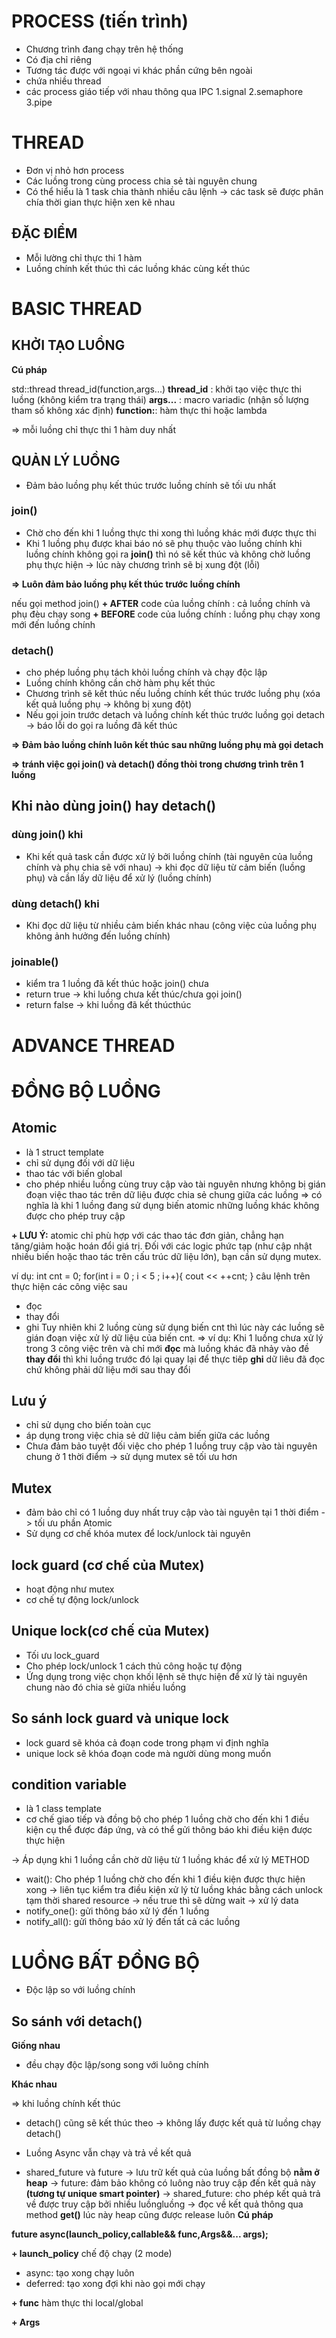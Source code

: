 # PROCESS (tiến trình)
+ Chương trình đang chạy trên hệ thống
+ Có địa chỉ riêng 
+ Tương tác được với ngoại vi khác phần cứng bên ngoài
+ chứa nhiều thread
+ các process giáo tiếp với nhau thông qua IPC
    1.signal
    2.semaphore
    3.pipe
# THREAD 
+ Đơn vị nhỏ hơn process
+ Các luồng trong cùng process chia sẻ tài nguyên chung
+ Có thể hiểu là 1 task chia thành nhiều câu lệnh -> các task sẽ được phân chía thời gian thực hiện xen kẽ nhau

## ĐẶC ĐIỂM 
+ Mỗi lường chỉ thực thi 1 hàm
+ Luồng chính kết thúc thì các luồng khác cùng kết thúc

# BASIC THREAD

## KHỞI TẠO LUỒNG

__Cú pháp__

std::thread thread_id(function,args...)
__thread_id__ : khởi tạo việc thực thi luồng (không kiểm tra trạng thái)
__args...__ : macro variadic (nhận số lượng tham số không xác định)
__function:__: hàm thực thi hoặc lambda

=> mỗi luồng chỉ thực thi 1 hàm duy nhất

## QUẢN LÝ LUỒNG
+ Đảm bảo luồng phụ kết thúc trước luồng chính sẽ tối ưu nhất 

### join()
+ Chờ cho đến khi 1 luồng thực thi xong thì luồng khác mới được thực thi
+ Khi 1 luồng phụ được khai báo nó sẽ phụ thuộc vào luồng chính  khi luồng chính không gọi ra __join()__ thì nó sẽ kết thúc và không chờ luồng phụ thực hiện -> lúc này chương trình sẽ bị xung đột (lỗi)

__=> Luôn đảm bảo luồng phụ kết thúc trước luồng chính__

nếu gọi method join() 
     __+ AFTER__ code của luồng chính : cả luồng chính và phụ đèu chạy song
     __+ BEFORE__ code của luồng chính : luồng phụ chạy xong mới đến luồng chính
### detach()
+ cho phép luồng phụ tách khỏi luồng chính và chạy độc lập
+ Luồng chính không cần chờ hàm phụ kết thúc
+ Chương trình sẽ kết thúc nếu luồng chính kết thúc trước luồng phụ (xóa kết quả luồng phụ -> không bị xung đột)
+ Nếu gọi join trước detach và luồng chính kết thúc trước luồng gọi detach -> báo lỗi do gọi ra luồng đã kết thúc

__=> Đảm bảo luồng chính luôn kết thúc sau những luồng phụ mà gọi detach__


__=> tránh việc gọi join() và detach() đồng thòi trong chương trình trên 1 luồng__ 

## Khi nào dùng join() hay detach()
### dùng join() khi
+ Khi kết quả task cần được xử lý bởi luồng chính (tài nguyên của luồng chính và phụ chia sẽ với nhau)
-> khi đọc dữ liệu từ cảm biến (luồng phụ) và cần lấy dữ liệu để xử lý (luồng chính)
### dùng detach() khi
+ Khi đọc dữ liệu từ nhiều cảm biến khác nhau (công việc của luồng phụ không ảnh hưởng đến luồng chính)

### joinable()

+ kiểm tra 1 luồng đã kết thúc hoặc join() chưa
+ return true -> khi luồng chưa kết thúc/chưa gọi join()
+ return false -> khi luồng đã kết thúcthúc

# ADVANCE THREAD

# ĐỒNG BỘ LUỒNG

## Atomic 
+ là 1 struct template
+ chỉ sử dụng đối với dữ liệu
+ thao tác với biến global
+ cho phép nhiều luồng cùng truy cập vào tài nguyên nhưng không bị gián đoạn việc thao tác trên dữ liệu được chia sẻ chung giữa các luồng 
=> có nghĩa là khi 1 luồng đang sử dụng biến atomic những luồng khác không được cho phép truy cập 

__+ LƯU Ý:__ atomic chỉ phù hợp với các thao tác đơn giản, chẳng hạn tăng/giảm hoặc hoán đổi giá trị. Đối với các logic phức tạp (như cập nhật nhiều biến hoặc thao tác trên cấu trúc dữ liệu lớn), bạn cần sử dụng mutex.


ví dụ: 
int cnt = 0;
for(int i = 0 ; i < 5 ; i++){
    cout << ++cnt;
}
câu lệnh trên thực hiện các công việc sau
+ đọc 
+ thay đổi
+ ghi
Tuy nhiên khi 2 luồng cùng sử dụng biến cnt thì lúc này các luồng sẽ gián đoạn việc xử lý dữ liệu của biến cnt. 
=> ví dụ: Khi 1 luồng chưa xử lý trong 3 công việc trên và chỉ mới __đọc__ mà luồng khác đã
nhảy vào đề __thay đổi__ thì khi luồng trước đó lại quay lại để thực tiêp __ghi__ dữ liêu đã đọc chứ không phải dữ liệu mới sau thay đổi

## Lưu ý
+ chỉ sử dụng cho biến toàn cục
+ áp dụng trong việc chia sẻ dữ liệu cảm biến giữa các luồng
+ Chưa đảm bảo tuyệt đối việc cho phép 1 luồng truy cập vào tài nguyên chung ở 1 thời điểm -> sử dụng mutex sẽ tối ưu hơn


## Mutex
+ đảm bảo chỉ có 1 luồng duy nhất truy cập vào tài nguyên tại 1 thời điểm -> tối ưu phần Atomic
+ Sử dụng cơ chế khóa mutex để lock/unlock tài nguyên 


## lock guard (cơ chế của Mutex)
+ hoạt động như mutex
+ cơ chế tự động lock/unlock 

## Unique lock(cơ chế của Mutex)

+ Tối ưu lock_guard
+ Cho phép lock/unlock 1 cách thủ công hoặc tự động 
+ Ứng dụng trong việc chọn khối lệnh sẽ thực hiện để xử lý tài nguyên chung nào đó chia sẻ giữa nhiều luồng


## So sánh lock guard và unique lock

+ lock guard sẽ khóa cả đoạn code trong phạm vi định nghĩa
+ unique lock sẽ khóa đoạn code mà người dùng mong muốn

## condition variable
+ là 1 class template 
+ cơ chế giao tiếp và đồng bộ cho phép 1 luồng chờ cho đến khi 1 điều kiện cụ thể được đáp ứng, và có thể gửi thông báo khi điều kiện được thực hiện 

-> Áp dụng khi 1 luồng cần chờ dữ liệu từ 1 luồng khác để xử lý
METHOD
+ wait(): Cho phép 1 luồng chờ cho đến khi 1 điều kiện được thực hiện xong 
-> liên tục kiểm tra điều kiện xử lý từ luồng khác bằng cách unlock tạm thời shared resource -> nếu true thì sẽ dừng wait -> xử lý data 
+ notify_one(): gửi thông báo xử lý đến 1 luồng
+ notify_all(): gửi thông báo xử lý đến tất cả các luồng

# LUỒNG BẤT ĐỒNG BỘ
+ Độc lập so với luồng chính

## So sánh với detach()

__Giống nhau__
+ đều chạy độc lập/song song với luông chính

__Khác nhau__

=> khi luồng chính kết thúc

+ detach() cũng sẽ kết thúc theo -> không lấy được kết quả từ luồng chạy detach()

+ Luồng Async vẫn chạy và trả về kết quả  

+ shared_future và future
-> lưu trữ kết quả của luồng bất đồng bộ __nằm ở heap__
-> future: đảm bảo không có luông nào truy cập đến kết quả này __(tương tự unique smart pointer)__
-> shared_future: cho phép kết quả trả về được truy cập bởi nhiều luồngluồng
-> đọc về kết quả thông qua method __get()__ lúc này heap cũng được release luôn
__Cú pháp__

__future<T> async(launch_policy,callable&& func,Args&&... args);__

__+ launch_policy__ chế độ chạy (2 mode)
- async: tạo xong chạy luôn
- deferred: tạo xong đợi khi nào gọi mới chạy

__+ func__ hàm thực thi local/global 

__+ Args__ 

